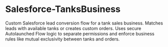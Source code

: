 # Salesforce-TanksBusiness
Custom Salesforce lead conversion flow for a tank sales business. Matches leads with available tanks or creates custom orders. Uses secure Autolaunched Flow logic to separate permissions and enforce business rules like mutual exclusivity between tanks and orders.

